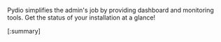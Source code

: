 Pydio simplifies the admin's job by providing dashboard and monitoring tools. Get the status of your installation at a glance!

[:summary]